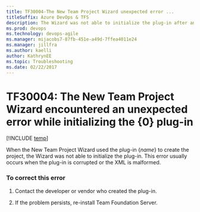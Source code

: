 ```yaml
---
title: TF30004-The New Team Project Wizard unexpected error ... 
titleSuffix: Azure DevOps & TFS
description: The Wizard was not able to initialize the plug-in after an attempt to create the project.
ms.prod: devops
ms.technology: devops-agile
ms.manager: mijacobs7-87fb-451e-a49d-7ffea4011e24
ms.manager: jillfra
ms.author: kaelli
author: KathrynEE
ms.topic: Troubleshooting
ms.date: 02/22/2017
---
```



# TF30004: The New Team Project Wizard encountered an unexpected error while initializing the {0} plug-in


[!INCLUDE [temp](../../_shared/version-vsts-tfs-all-versions.md)]

When the New Team Project Wizard used the plug-in {*name*} to create the project, the Wizard was not able to initialize the plug-in. This error usually occurs when the plug-in is corrupted or the XML is malformed.    
  
### To correct this error  
  
1.  Contact the developer or vendor who created the plug-in.  
  
2.  If the problem persists, re-install Team Foundation Server.
